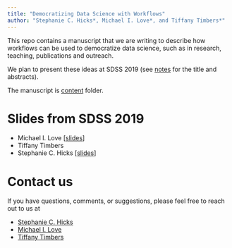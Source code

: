 ```yaml
---
title: "Democratizing Data Science with Workflows"
author: "Stephanie C. Hicks*, Michael I. Love*, and Tiffany Timbers*"
---
```


This repo contains a manuscript that we are writing to describe how 
workflows can be used to democratize data science, such as in 
research, teaching, publications and outreach. 

We plan to present these ideas at SDSS 2019 (see [notes](notes.md)
for the title and abstracts). 

The manuscript is [content](/content) folder. 

# Slides from SDSS 2019

* Michael I. Love [[slides](https://bit.ly/lit-prog-workflow)]
* Tiffany Timbers 
* Stephanie C. Hicks [[slides](https://speakerdeck.com/stephaniehicks/useful-tools-for-teaching-and-outreach-in-data-science)]

# Contact us

If you have questions, comments, or suggestions, please feel free to 
reach out to us at 

* [Stephanie C. Hicks](https://github.com/stephaniehicks)
* [Michael I. Love](https://github.com/mikelove)
* [Tiffany Timbers](https://github.com/ttimbers)
